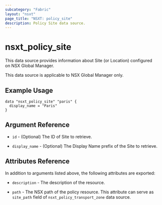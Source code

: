 ```yaml
---
subcategory: "Fabric"
layout: "nsxt"
page_title: "NSXT: policy_site"
description: Policy Site data source.
---
```


# nsxt_policy_site

This data source provides information about Site (or Location) configured on NSX Global Manager.

This data source is applicable to NSX Global Manager only.

## Example Usage

```hcl
data "nsxt_policy_site" "paris" {
  display_name = "Paris"
}
```

## Argument Reference

* `id` - (Optional) The ID of Site to retrieve.

* `display_name` - (Optional) The Display Name prefix of the Site to retrieve.


## Attributes Reference

In addition to arguments listed above, the following attributes are exported:

* `description` - The description of the resource.

* `path` - The NSX path of the policy resource. This attribute can serve as `site_path` field of `nsxt_policy_transport_zone` data source.
